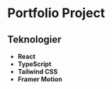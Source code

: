 
# Portfolio Project

## Teknologier
- **React**  
- **TypeScript**  
- **Tailwind CSS**  
- **Framer Motion**

  
